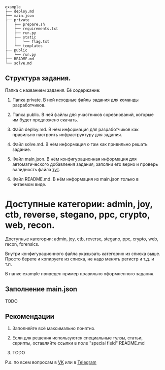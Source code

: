 ```
example
├── deploy.md
├── main.json
├── private
│   ├── prepare.sh
│   ├── requirements.txt
│   ├── run.py
│   ├── static
│   │   └── flag.txt
│   └── templates
├── public
│   └── run.py
├── README.md
└── solve.md
```

## Структура задания.
Папка с названием задания. Её содержание:

1) Папка private. В ней исходные файлы задания для команды разработчиков.

2) Папка public. В ней файлы для участников соревнований, которые им будет предложено скачать.

3) Файл deploy.md. В нём информация для разработчиков как правильно настроить инфраструктуру для задания.

4) Файл solve.md. В нём информация о там как привильно решать задание.

5) Файл main.json. В нём конфигурационная информация для автоматического добавления задания, заполни его верно и проверь валидность файла [тут](http://jsonlint.com/).

6) Файл README.md. В нём информация из main.json только в читаемом виде.

Доступные категории: admin, joy, ctb, reverse, stegano, ppc, crypto, web, recon.
=======
Доступные категории: admin, joy, ctb, reverse, stegano, ppc, crypto, web, recon, forensics.

Внутри конфигурационного файла указывать категорию из списка выше. Просто берете и копируете из списка, не надо менять регистр и т.д. и т.п.

В папке example приведен пример правильно оформленного задания.

## Заполнение main.json
TODO

## Рекомендации

1) Заполняйте всё максимально понятно.

2) Если для решения используются специальные тулзы, статьи, скрипты, оставляйте ссылки в поле "special field" README.md

3) TODO

P.s. по всем вопросам в [VK](https://vk.com/iseption) или в [Telegram](https://telegram.me/iseption)
